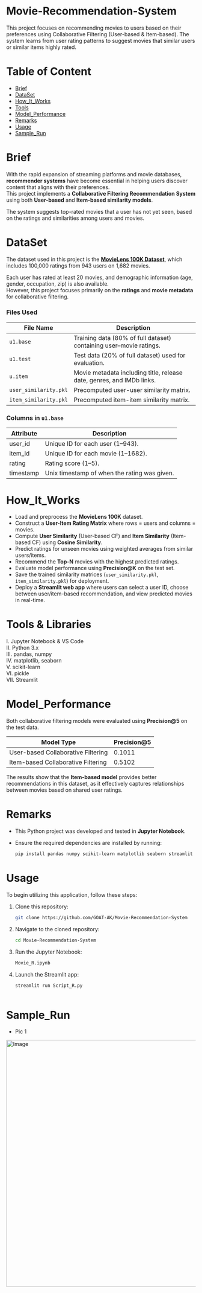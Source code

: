 # Movie-Recommendation-System
This project focuses on recommending movies to users based on their preferences using Collaborative Filtering (User-based &amp; Item-based). The system learns from user rating patterns to suggest movies that similar users or similar items highly rated.

# Table of Content

* [Brief](#Brief)  
* [DataSet](#DataSet)  
* [How_It_Works](#How_It_Works)  
* [Tools](#Tools)  
* [Model_Performance](#Model_Performance)  
* [Remarks](#Remarks)  
* [Usage](#Usage)  
* [Sample_Run](#Sample_Run)



# Brief

With the rapid expansion of streaming platforms and movie databases, **recommender systems** have become essential in helping users discover content that aligns with their preferences.  
This project implements a **Collaborative Filtering Recommendation System** using both **User-based** and **Item-based similarity models**.  

The system suggests top-rated movies that a user has not yet seen, based on the ratings and similarities among users and movies.



# DataSet

The dataset used in this project is the **[MovieLens 100K Dataset](https://www.kaggle.com/datasets/prajitdatta/movielens-100k-dataset)**, which includes 100,000 ratings from 943 users on 1,682 movies.  

Each user has rated at least 20 movies, and demographic information (age, gender, occupation, zip) is also available.  
However, this project focuses primarily on the **ratings** and **movie metadata** for collaborative filtering.



### Files Used

| File Name | Description |
|------------|-------------|
| `u1.base` | Training data (80% of full dataset) containing user–movie ratings. |
| `u1.test` | Test data (20% of full dataset) used for evaluation. |
| `u.item` | Movie metadata including title, release date, genres, and IMDb links. |
| `user_similarity.pkl` | Precomputed user-user similarity matrix. |
| `item_similarity.pkl` | Precomputed item-item similarity matrix. |



### Columns in `u1.base`

| Attribute | Description |
|------------|-------------|
| user_id | Unique ID for each user (1–943). |
| item_id | Unique ID for each movie (1–1682). |
| rating | Rating score (1–5). |
| timestamp | Unix timestamp of when the rating was given. |




# How_It_Works

- Load and preprocess the **MovieLens 100K** dataset.  
- Construct a **User-Item Rating Matrix** where rows = users and columns = movies.  
- Compute **User Similarity** (User-based CF) and **Item Similarity** (Item-based CF) using **Cosine Similarity**.  
- Predict ratings for unseen movies using weighted averages from similar users/items.  
- Recommend the **Top-N** movies with the highest predicted ratings.  
- Evaluate model performance using **Precision@K** on the test set.  
- Save the trained similarity matrices (`user_similarity.pkl`, `item_similarity.pkl`) for deployment.  
- Deploy a **Streamlit web app** where users can select a user ID, choose between user/item-based recommendation, and view predicted movies in real-time.




# Tools & Libraries

I. Jupyter Notebook & VS Code  
II. Python 3.x  
III. pandas, numpy  
IV. matplotlib, seaborn  
V. scikit-learn  
VI. pickle  
VII. Streamlit



# Model_Performance

Both collaborative filtering models were evaluated using **Precision@5** on the test data.

| Model Type | Precision@5 |
|-------------|--------------|
| User-based Collaborative Filtering | 0.1011 |
| Item-based Collaborative Filtering | 0.5102 |

The results show that the **Item-based model** provides better recommendations in this dataset, as it effectively captures relationships between movies based on shared user ratings.



# Remarks

* This Python project was developed and tested in **Jupyter Notebook**.  
* Ensure the required dependencies are installed by running:

  ```bash
  pip install pandas numpy scikit-learn matplotlib seaborn streamlit


# Usage

To begin utilizing this application, follow these steps:

1. Clone this repository:
   
   ```bash
   git clone https://github.com/GOAT-AK/Movie-Recommendation-System

2. Navigate to the cloned repository:

   ```bash
   cd Movie-Recommendation-System

3. Run the Jupyter Notebook:

   ```bash
   Movie_R.ipynb

4. Launch the Streamlit app:
   
   ```bash
   streamlit run Script_R.py



# Sample_Run


* Pic 1

<img width="1042" height="654" alt="Image" src="https://github.com/user-attachments/assets/ded84ee9-f1cc-47b4-be25-6c1cb24e4e0a" />



